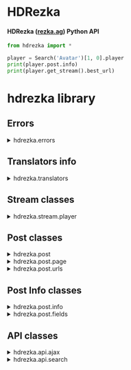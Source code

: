 # HDRezka

#### HDRezka ([rezka.ag](https://rezka.ag)) Python API

```python
from hdrezka import *

player = Search('Avatar')[1, 0].player
print(player.post.info)
print(player.get_stream().best_url)
```

# hdrezka library

<h2>Errors</h2>
<details>
    <summary>hdrezka.errors</summary>

```python
class HDRezkaError(Exception):
    """Any HDRezka exception"""


class UnknownContentType(HDRezkaError, TypeError):
    """Invalid content type"""


class AjaxFail(HDRezkaError):
    """No success response"""


class EmptyPage(HDRezkaError):
    """Asked page is empty (see Page class)"""

```

</details>

<h2>Translators info</h2>
<details>
    <summary>hdrezka.translators</summary>

```python
class Translators:
    __slots__ = ('names', 'ids', 'name_id', 'id_name')
    names: tuple[str]
    ids: tuple[int]
    name_id: dict[str, int]
    id_name: dict[int, str]

    def __init__(self, name_id: dict[str, int]):
        ...
```

</details>

<h2>Stream classes</h2>
<details>
    <summary>hdrezka.stream.player</summary>

```python
PlayerType = PlayerBase | PlayerMovie | PlayerSeries


class PlayerBase:
    def __init__(self, url_or_cast: Self | str):
        ...


class PlayerMovie(PlayerBase):
    def get_stream(self, translator_id: SupportsInt = None) -> URLs:
        ...


class PlayerSeries(PlayerBase):
    def get_episodes(self, translator_id: SupportsInt = None) -> defaultdict[int, tuple[int]]:
        ...

    def get_stream(self, season: int, episode: int, translator_id: SupportsInt = None) -> URLs:
        ...


def player(url_or_path: str) -> PlayerType:
    """
    Returns either Player Series if series, or PlayerMovie if movie, otherwise raises UnknownContentType
    """
    ...


Player = player
```

</details>

<h2>Post classes</h2>
<details>
    <summary>hdrezka.post</summary>

```python
class Post:
    """Stores information about the post"""
    __slots__ = ('url', 'translator_id', 'id', 'name', 'type', 'info', 'translators', 'other_parts_urls')

    def __init__(self, url: str):
        ...
```

</details>

<details>
    <summary>hdrezka.post.page</summary>

```python
PageNumber = Iterable[int] | slice | int


@dataclass(frozen=True)
class InlineItem:
    """Content Inline Item view"""
    url: str
    name: str
    info: str
    poster: str  # image url

    @property
    def player(self) -> PlayerType:
        return Player(self.url)


class Page:
    """Ajax class for HDRezka search"""
    page: str = property(..., ...)

    def __init__(self, url: str = 'https://rezka.ag/'):
        ...

    def __iter__(self) -> Iterator[InlineItem]:
        """
        Returns the generator of all found articles
        """
        ...

    def page_iter(self, page: PageNumber = 1) -> Iterator[InlineItem] | None:
        ...

    def get_pages(self, page: PageNumber = 1) -> tuple[InlineItem]:
        ...

    def __getitem__(self, item: PageNumber | Sequence[PageNumber | SupportsIndex | slice]
                    ) -> tuple[InlineItem] | InlineItem:
        ...
```

</details>

<details>
    <summary>hdrezka.post.urls</summary>

```python
def short_url(url: str) -> str:
    """
    Returns string rezka.ag post with format "{id}-{id}" (valid path)
    """
    ...


def long_url(url: str) -> str:
    """
    Returns full url of rezka.ag post
    """
    ...


class Quality(str):
    addon: str  # can contain 'ultra'

    def __int__(self):
        """
        returns pixels height
        """
        ...

    def __lt__(self, other):
        ...


class URL(str):
    mp4: str


class URLs:
    best_url: URL

    def __init__(self, data: str | dict):
        ...

    def __getitem__(self, item: (SupportsInt | str) | (slice | Iterable)):
        ...
```

</details>

<h2>Post Info classes</h2>
<details>
    <summary>hdrezka.post.info</summary>

```python

class PostInfo:
    FILL_FIELDS = ('rating', 'places', 'slogan', 'release', 'country', 'director', 'genre',
                   'quality', 'translator', 'age_rating', 'duration', 'from_', 'characters')
    __slots__ = FILL_FIELDS + ('fields', 'title', 'orig_title', 'poster', 'description')
    translator: str

    def __init__(self, soup: BeautifulSoup):
        ...
```

</details>

<details>
    <summary>hdrezka.post.fields</summary>

```python
@dataclass(frozen=True)
class Rating:
    service: str
    rating: int | float
    votes: int


@dataclass(frozen=True)
class Place:
    name: str
    place: int


@dataclass(frozen=True)
class Release:
    year: int
    day: str


@dataclass(frozen=True)
class AgeRating:
    age: int
    description: str


@dataclass(frozen=True)
class Duration:
    number: int
    units: str


class Poster(NamedTuple):
    full: str
    preview: str
```

</details>

<h2>API classes</h2>
<details>
    <summary>hdrezka.api.ajax</summary>

```python
class Ajax:
    """HDRezka Ajax class"""

    @classmethod
    def get_cdn_series(cls, data: dict[str]):
        ...

    @classmethod
    def get_episodes(cls, id: int | str, translator_id: int | str):
        ...

    @classmethod
    def get_stream(cls, id: int | str, translator_id: int | str, season: int | str, episode: int | str):
        ...

    @classmethod
    def get_movie(cls, id: int | str, translator_id: int | str):
        ...
```

</details>

<details>
    <summary>hdrezka.api.search</summary>

```python
class Search(Page):
    """Ajax class for HDRezka search"""
    query: str = property(..., ...)

    def __init__(self, query: str = ''):
        ...

    def __iter__(self) -> Iterator[InlineItem]:
        """
        Returns the generator of all found articles
        """
        ...
```

</details>